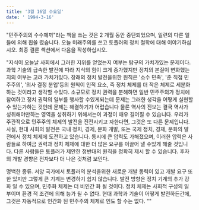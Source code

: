 ```yaml
---
title: '3월 16일 수요일'
date: ' 1994-3-16'
---
```

"민주주의의 수수께끼"라는 책을 쓰는 것은 2 개월 동안 중단되었으며, 일련의 다른 일들에 의해 휩쓸 렸습니다. 오늘 미래주의를 쓰고 토플러의 정치 철학에 대해 이야기하십시오. 최종 결론 섹션에서 다음을 작성하십시오.

"지식이 오늘날 사회에서 그러한 지위를 얻었는지 여부는 탐구의 가치가있는 문제이다. 과학 기술의 급속한 발전에 따라 지식의 힘이 크게 증가했지만 정치의 본질이 변화했는지의 여부는 고려 가치가있다. 장래의 정치 발전을위한 원칙은 '소수 민족', '준 직접 민주주의', '의사 결정 분업'등의 원칙이 인적 요소, 즉 정치 체제를 더 작은 체제로 세분화하는 것이라고 생각할 수있다. 소규모로 정치 권력을 분해하면 일반 민주주의가 정치에 참여하고 정치 권력의 일부를 행사할 수있게되는데 문제는 그러한 생각을 어떻게 실현할 수 있는가하는 것인데 문제는 해결하기가 어렵습니다 물론 역사의 진보는 결국 역사가 성취해야만하는 영역을 성취하기 위해서는이 과정이 매우 길어질 수 있습니다. 우리가 주관적으로 민주주의 체제의 발전을 진전시키고 자한다면, 그것은 또 다른 문제입니다. 사실, 현대 사회의 발전은 국내 정치, 경제, 문화 개발, 또는 국제 정치, 경제, 문화의 발전에서 정치 체제에 도전하고 있습니다. 동시에 큰 압력도 가해졌으며, 이러한 압력은 사람들로 하여금 권력과 정치 체제에 대한 더 많은 요구를 이끌어 낼 수있게 해줄 것입니다. 다른 사람들은 토플러가 제안한 정반대의 원칙을 정확히 제시 할 수 있습니다. 후자의 개발 경향은 전자보다 더 나은 것처럼 보인다.

명백한 종류. 서양 국가에서 토플러의 분석을위한 새로운 개발 동력이 있고 개발 요구 또한 있지만 그렇게 큰 기계는 변경하기 쉽지 않습니다. 발전 방향은 정치 기계의 추가 강화 일 수 있으며, 민주화 체제는 더 비인간 화 될 것이다. 정치 체제는 사회적 구성의 일부이며 환경 적 조건에 의해 능가 될 수 없다. 현대 과학과 기술이 어떻게 발전하든간에, 그것은 자동적으로 인간화 ​​된 민주주의 체제로 인도 할 수는 없다. ""

